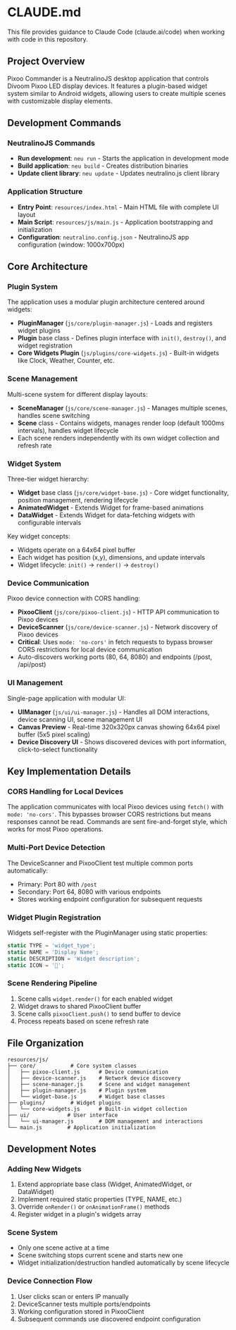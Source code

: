 # CLAUDE.md

This file provides guidance to Claude Code (claude.ai/code) when working with code in this repository.

## Project Overview

Pixoo Commander is a NeutralinoJS desktop application that controls Divoom Pixoo LED display devices. It features a plugin-based widget system similar to Android widgets, allowing users to create multiple scenes with customizable display elements.

## Development Commands

### NeutralinoJS Commands

- **Run development**: `neu run` - Starts the application in development mode
- **Build application**: `neu build` - Creates distribution binaries
- **Update client library**: `neu update` - Updates neutralino.js client library

### Application Structure

- **Entry Point**: `resources/index.html` - Main HTML file with complete UI layout
- **Main Script**: `resources/js/main.js` - Application bootstrapping and initialization
- **Configuration**: `neutralino.config.json` - NeutralinoJS app configuration (window: 1000x700px)

## Core Architecture

### Plugin System

The application uses a modular plugin architecture centered around widgets:

- **PluginManager** (`js/core/plugin-manager.js`) - Loads and registers widget plugins
- **Plugin** base class - Defines plugin interface with `init()`, `destroy()`, and widget registration
- **Core Widgets Plugin** (`js/plugins/core-widgets.js`) - Built-in widgets like Clock, Weather, Counter, etc.

### Scene Management

Multi-scene system for different display layouts:

- **SceneManager** (`js/core/scene-manager.js`) - Manages multiple scenes, handles scene switching
- **Scene** class - Contains widgets, manages render loop (default 1000ms intervals), handles widget lifecycle
- Each scene renders independently with its own widget collection and refresh rate

### Widget System

Three-tier widget hierarchy:

- **Widget** base class (`js/core/widget-base.js`) - Core widget functionality, position management, rendering lifecycle
- **AnimatedWidget** - Extends Widget for frame-based animations
- **DataWidget** - Extends Widget for data-fetching widgets with configurable intervals

Key widget concepts:

- Widgets operate on a 64x64 pixel buffer
- Each widget has position (x,y), dimensions, and update intervals
- Widget lifecycle: `init()` → `render()` → `destroy()`

### Device Communication

Pixoo device connection with CORS handling:

- **PixooClient** (`js/core/pixoo-client.js`) - HTTP API communication to Pixoo devices
- **DeviceScanner** (`js/core/device-scanner.js`) - Network discovery of Pixoo devices
- **Critical**: Uses `mode: 'no-cors'` in fetch requests to bypass browser CORS restrictions for local device communication
- Auto-discovers working ports (80, 64, 8080) and endpoints (/post, /api/post)

### UI Management

Single-page application with modular UI:

- **UIManager** (`js/ui/ui-manager.js`) - Handles all DOM interactions, device scanning UI, scene management UI
- **Canvas Preview** - Real-time 320x320px canvas showing 64x64 pixel buffer (5x5 pixel scaling)
- **Device Discovery UI** - Shows discovered devices with port information, click-to-select functionality

## Key Implementation Details

### CORS Handling for Local Devices

The application communicates with local Pixoo devices using `fetch()` with `mode: 'no-cors'`. This bypasses browser CORS restrictions but means responses cannot be read. Commands are sent fire-and-forget style, which works for most Pixoo operations.

### Multi-Port Device Detection

The DeviceScanner and PixooClient test multiple common ports automatically:

- Primary: Port 80 with `/post`
- Secondary: Port 64, 8080 with various endpoints
- Stores working endpoint configuration for subsequent requests

### Widget Plugin Registration

Widgets self-register with the PluginManager using static properties:

```javascript
static TYPE = 'widget_type';
static NAME = 'Display Name';
static DESCRIPTION = 'Widget description';
static ICON = '🔲';
```

### Scene Rendering Pipeline

1. Scene calls `widget.render()` for each enabled widget
2. Widget draws to shared PixooClient buffer
3. Scene calls `pixooClient.push()` to send buffer to device
4. Process repeats based on scene refresh rate

## File Organization

```shell
resources/js/
├── core/           # Core system classes
│   ├── pixoo-client.js      # Device communication
│   ├── device-scanner.js    # Network device discovery
│   ├── scene-manager.js     # Scene and widget management
│   ├── plugin-manager.js    # Plugin system
│   └── widget-base.js       # Widget base classes
├── plugins/        # Widget plugins
│   └── core-widgets.js      # Built-in widget collection
├── ui/            # User interface
│   └── ui-manager.js        # DOM management and interactions
└── main.js        # Application initialization
```

## Development Notes

### Adding New Widgets

1. Extend appropriate base class (Widget, AnimatedWidget, or DataWidget)
2. Implement required static properties (TYPE, NAME, etc.)
3. Override `onRender()` or `onAnimationFrame()` methods
4. Register widget in a plugin's widgets array

### Scene System

- Only one scene active at a time
- Scene switching stops current scene and starts new one
- Widget initialization/destruction handled automatically by scene lifecycle

### Device Connection Flow

1. User clicks scan or enters IP manually
2. DeviceScanner tests multiple ports/endpoints
3. Working configuration stored in PixooClient
4. Subsequent commands use discovered endpoint configuration

